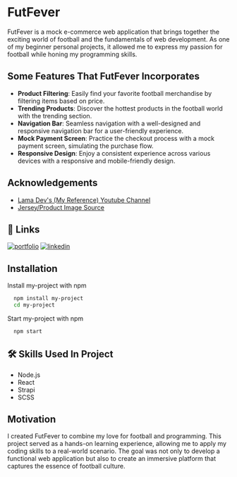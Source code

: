 # FutFever

FutFever is a mock e-commerce web application that brings together the exciting world of football and the fundamentals of web development. As one of my beginner personal projects, it allowed me to express my passion for football while honing my programming skills.

## Some Features That FutFever Incorporates

- **Product Filtering**: Easily find your favorite football merchandise by filtering items based on price.
- **Trending Products**: Discover the hottest products in the football world with the trending section.
- **Navigation Bar**: Seamless navigation with a well-designed and responsive navigation bar for a user-friendly experience.
- **Mock Payment Screen**: Practice the checkout process with a mock payment screen, simulating the purchase flow.
- **Responsive Design**: Enjoy a consistent experience across various devices with a responsive and mobile-friendly design.

## Acknowledgements

- [Lama Dev's (My Reference) Youtube Channel](https://www.youtube.com/@LamaDev)
- [Jersey/Product Image Source](https://www.fanatics.com/)

## 🔗 Links

[![portfolio](https://img.shields.io/badge/my_portfolio-000?style=for-the-badge&logo=ko-fi&logoColor=white)]()
[![linkedin](https://img.shields.io/badge/linkedin-0A66C2?style=for-the-badge&logo=linkedin&logoColor=white)](https://www.linkedin.com/in/khana30/)

## Installation

Install my-project with npm

```bash
  npm install my-project
  cd my-project
```

Start my-project with npm

```bash
  npm start
```

## 🛠 Skills Used In Project

- Node.js
- React
- Strapi
- SCSS

## Motivation

I created FutFever to combine my love for football and programming. This project served as a hands-on learning experience, allowing me to apply my coding skills to a real-world scenario. The goal was not only to develop a functional web application but also to create an immersive platform that captures the essence of football culture.
